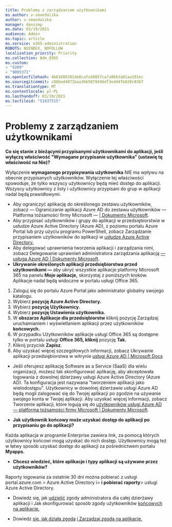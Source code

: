 ```yaml
---
title: Problemy z zarządzaniem użytkownikami
ms.author: v-smandalika
author: v-smandalika
manager: dansimp
ms.date: 03/19/2021
audience: Admin
ms.topic: article
ms.service: o365-administration
ROBOTS: NOINDEX, NOFOLLOW
localization_priority: Priority
ms.collection: Adm_O365
ms.custom:
- "9209"
- "9005371"
ms.openlocfilehash: 4b61686381de0cafa38857ca7a96b3a81aa191ec
ms.sourcegitcommit: c08bed4071baa3bb5879496df3ed44fb828c8367
ms.translationtype: MT
ms.contentlocale: pl-PL
ms.lasthandoff: 03/19/2021
ms.locfileid: "51037515"
---
```

# <a name="user-management-issues"></a>Problemy z zarządzaniem użytkownikami

**Co się stanie z bieżącymi przypisanymi użytkownikami do aplikacji, jeśli wyłączę właściwość "Wymagane przypisanie użytkownika" (ustawię tę właściwość na Nie)?**

Wyłączenie **wymaganego przypisywania użytkownika** NIE ma wpływu na obecnie przypisanych użytkowników. Wyłączenie tej właściwości spowoduje, że tylko wszyscy użytkownicy będą mieć dostęp do aplikacji. Wszyscy użytkownicy z listy i użytkownicy przypisani do grup w aplikacji nadal będą prawidłowymi.

- Aby ograniczyć aplikację do określonego zestawu użytkowników, zobacz — Ograniczanie aplikacji Azure AD do zestawu użytkowników — Platforma tożsamości firmy Microsoft — [| Dokumenty Microsoft](https://docs.microsoft.com/azure/active-directory/develop/howto-restrict-your-app-to-a-set-of-users#:~:text=Select%20the%20application%20you%20want%2cand%20set%20it%20to%20Yes.).
- Aby przypisać użytkowników i grupy do aplikacji w przedsiębiorstwie w usłudze Azure Active Directory (Azure AD), z poziomu portalu Azure Portal lub przy użyciu programu PowerShell, zobacz Zarządzanie przypisaniem użytkowników do aplikacji w [usłudze Azure Active Directory.](https://docs.microsoft.com/azure/active-directory/manage-apps/assign-user-or-group-access-portal)
- Aby delegować uprawnienia tworzenia aplikacji i zarządzania nimi, zobacz Delegowanie uprawnień administratora zarządzania aplikacją [— usługa Azure AD | Dokumenty Microsoft](https://docs.microsoft.com/azure/active-directory/roles/delegate-app-roles).
- **Ukrywanie określonych aplikacji przedsiębiorstwa przed użytkownikami —** aby ukryć wszystkie aplikacje platformy Microsoft 365 na panelu **Moje aplikacje,** skorzystaj z poniższych kroków. Aplikacje nadal będą widoczne w portalu usługi Office 365.

 1. Zaloguj się do portalu Azure Portal jako administrator globalny swojego katalogu. 
 2. Wybierz **pozycję Azure Active Directory.** 
 3. Wybierz **pozycję Użytkownicy.** 
 4. Wybierz **pozycję Ustawienia użytkownika.** 
 5. W **obszarze Aplikacje dla przedsiębiorstw** kliknij pozycję Zarządzaj uruchamianiem i wyświetlaniem aplikacji przez użytkowników **końcowych.** 
 6. W przypadku Użytkowników aplikacje usługi Office 365 są dostępne tylko w portalu usługi **Office 365, kliknij** pozycję **Tak.** 
 7. Kliknij przycisk **Zapisz**. 
 8. Aby uzyskać więcej szczegółowych informacji, zobacz Ukrywanie aplikacji przedsiębiorstwa w witrynie [usługi Azure AD | Microsoft Docs](https://docs.microsoft.com/azure/active-directory/manage-apps/hide-application-from-user-portal#:~:text=%20Hide%20an%20application%20from%20the%20end%20user,6%20Click%20Properties.%207%20Click%20Save.%20See%20More.)

- Jeśli oferujesz aplikację Software as a Service (SaaS) dla wielu organizacji, możesz tak skonfigurować aplikację, aby akceptowała logowania z dowolnej dzierżawy usługi Azure Active Directory (Azure AD). Ta konfiguracja jest nazywana "tworzeniem aplikacji jako wielodostępu". Użytkownicy w dowolnej dzierżawie usługi Azure AD będą mogli zalogować się do Twojej aplikacji po zgodzie na używanie swojego konta w Twojej aplikacji. Aby uzyskać więcej informacji, zobacz Tworzenie aplikacji, które logują się do [użytkowników usługi Azure AD — platforma tożsamości firmy Microsoft | Dokumenty Microsoft](https://docs.microsoft.com/azure/active-directory/develop/howto-convert-app-to-be-multi-tenant).

- **Jak użytkownik końcowy może uzyskać dostęp do aplikacji po przypisaniu go do aplikacji?**

Każda aplikacja w programie Enterprise zawiera link, za pomocą których użytkownicy końcowi mogą uzyskać do nich dostęp. Użytkownicy mogą też w łatwy sposób uzyskać dostęp do aplikacji za pośrednictwem portalu **Myapps.**

- **Chcesz wiedzieć, które aplikacje i typy aplikacji są używane przez użytkowników?**

Raporty logowania za ostatnie 30 dni można pobierać z usługi portal.azure.com > Azure Active Directory i> **i pobierać raporty**> usługi Azure Active Directory.

- Dowiedz się, jak [udzielić](https://docs.microsoft.com/azure/active-directory/manage-apps/grant-admin-consent) zgody administratora dla całej dzierżawy aplikacji i Jak skonfigurować sposób zgody użytkowników [końcowych na aplikacje.](https://docs.microsoft.com/azure/active-directory/manage-apps/configure-user-consent)

- Dowiedz [się, jak działa zgoda](https://docs.microsoft.com/azure/active-directory/develop/v2-permissions-and-consent) [i Zarządzaj zgodą na aplikacje.](https://docs.microsoft.com/azure/active-directory/manage-apps/manage-consent-requests)


